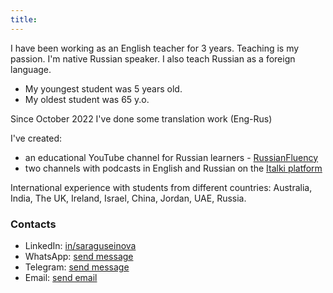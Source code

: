 ```yaml
---
title: 
---
```


I have been working as an English teacher for 3 years. Teaching is my passion. I'm native Russian speaker. 
I also teach Russian as a foreign language.
- My youngest student was 5 years old.
- My oldest student was 65 y.o.
  
Since October 2022 I've done some translation work (Eng-Rus)

I've created:
- an educational YouTube channel for Russian learners - [RussianFluency](https://www.youtube.com/channel/UCwelZhvjtwLwSSil7Evyo5Q/)
- two channels with podcasts in English and Russian on the [Italki platform](5-dollar-bonus.saraguseinova.com)
  
International experience with students from different countries: Australia, India, The UK, Ireland, Israel, China, Jordan, UAE, Russia.

### Contacts
* LinkedIn: [in/saraguseinova](https://www.linkedin.com/in/saraguseinova/)
* WhatsApp: [send message](https://wa.me/905071590431)
* Telegram: [send message](https://t.me/msprincesssara)
* Email: [send email](mailto:s.guseinova97@gmail.com)


